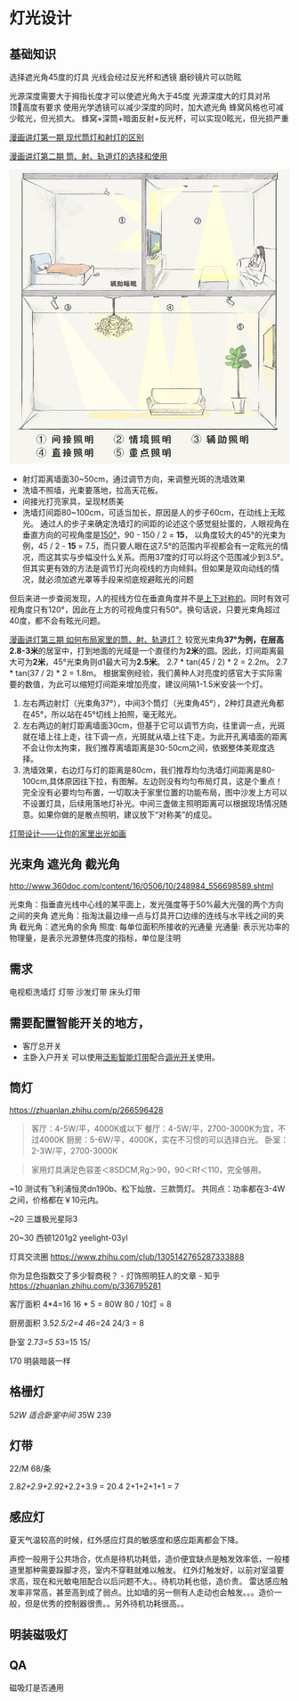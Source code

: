 # 灯光设计

## 基础知识

选择遮光角45度的灯具
光线会经过反光杯和透镜
磨砂镜片可以防眩

光源深度需要大于拇指长度才可以使遮光角大于45度
光源深度大的灯具对吊顶高度有要求
使用光学透镜可以减少深度的同时，加大遮光角
蜂窝风格也可减少眩光，但光损大。
蜂窝+深筒+暗面反射+反光杯，可以实现0眩光，但光损严重

[漫画讲灯第一期 现代筒灯和射灯的区别](http://www.yidoutang.com/guide-12513.html)

[漫画讲灯第⼆期 筒、射、轨道灯的选择和使⽤](http://www.yidoutang.com/guide-13423.html)

![室内光线的种类](./light-types.jpg)

- 射灯距离墙面30~50cm，通过调节方向，来调整光斑的洗墙效果
- 洗墙不照墙，光束要落地，拉高天花板。
- 间接光打亮家具，呈现材质美
- 洗墙灯间距80~100cm，可适当加长，原因是人的步子60cm，在动线上无眩光。
通过人的步子来确定洗墙灯的间距的论述这个感觉挺扯蛋的，人眼视角在垂直方向的可视角度是[150°](https://en.wikipedia.org/wiki/Field_of_view#cite_ref-Traquair_5-0)，90 - 150 / 2 = **15**，
以角度较大的45°的光束为例，45 / 2 - **15** = 7.5，而只要人眼在这7.5°的范围内平视都会有一定眩光的情况，而这其实与步幅没什么关系。而用37度的灯可以将这个范围减少到3.5°。
但其实更有效的方法是调节灯光向视线的方向倾斜。但如果是双向动线的情况，就必须加遮光罩等手段来彻底规避眩光的问题

但后来进一步查阅发现，人的视线方位在垂直角度并不是[上下对称的][1]。同时有效可视角度只有120°，因此在上方的可视角度只有50°。换句话说，只要光束角超过40度，都不会有眩光问题。

[漫画讲灯第三期 如何布局家里的筒、射、轨道灯？](http://www.yidoutang.com/guide-12652.html)
较宽光束角**37°**为例，在层高**2.8-3米**的居室中，打到地面的光域是一个直径约为**2米**的圆。因此，灯间距离最大可为**2米**，45°光束角则d1最大可为**2.5米**。
2.7 * tan(45 / 2) * 2 = 2.2m。
2.7 * tan(37 / 2) * 2 = 1.8m。
根据案例经验，我们黄种人对亮度的感官大于实际需要的数值，为此可以缩短灯间距来增加亮度，建议间隔1-1.5米安装一个灯。

1. 左右两边射灯（光束角37°），中间3个筒灯（光束角45°），2种灯具遮光角都在45°，所以站在45°切线上拍照，毫无眩光。
2. 左右两边的射灯距离墙面30cm，但基于它可以调节方向，往里调一点，光斑就在墙上往上走，往下调一点，光斑就从墙上往下走。为此开孔离墙面的距离不会让你太拘束，我们推荐离墙距离是30-50cm之间，依据整体美观度选择。
3. 洗墙效果，右边灯与灯的距离是80cm，我们推荐均匀洗墙灯间距离是80-100cm,具体原因往下拉，有图解。左边则没有均匀布局灯具，这是个重点！完全没有必要均匀布置，一切取决于家里位置的功能布局，图中沙发上方可以不设置灯具，后续用落地灯补光。中间三盏做主照明距离可以根据现场情况随意。如果你做的是散点照明，建议放下“对称美”的成见。

[灯带设计——让你的家里出光如画](http://www.yidoutang.com/guide-55232.html)

## 光束角  遮光角 截光角
http://www.360doc.com/content/16/0506/10/248984_556698589.shtml

光束角：指垂直光线中心线的某平面上，发光强度等于50%最大光强的两个方向之间的夹角
遮光角：指淘汰最边缘一点与灯具开口边缘的连线与水平线之间的夹角
截光角：遮光角的余角
照度: 每单位面积所接收的光通量
光通量: 表示光功率的物理量，是表示光源整体亮度的指标，单位是注明

## 需求
电视柜洗墙灯
灯带
沙发灯带
床头灯带

## 需要配置智能开关的地方，
- 客厅总开关
- 主卧入户开关
可以使用[泛影智能灯带][3]配合[调光开关][4]使用。

## 筒灯
https://zhuanlan.zhihu.com/p/266596428
> 客厅：4-5W/平，4000K或以下
> 餐厅：4-5W/平，2700-3000K为宜，不过4000K
> 厨房：5-6W/平，4000K，实在不习惯的可以选择白光。
> 卧室：2-3W/平，2700-3000K

> 家用灯具满足色容差＜8SDCM,Rg＞90，90＜Rf＜110，完全够用。

~10
测试有飞利浦恒灵dn190b、松下灿放、三款筒灯。
共同点：功率都在3-4W之间，价格都在￥10元内。

~20
三雄极光星际3

20~30
西顿1201g2 yeelight-03yl


灯具交流圈
https://www.zhihu.com/club/1305142765287333888

你为显色指数交了多少智商税？ - 灯饰照明狂人的文章 - 知乎
https://zhuanlan.zhihu.com/p/336795281

客厅面积 4*4=16
16 * 5 = 80W
80 / 10灯 = 8

厨房面积 3.5*2.5/2=4
4*6=24
24/3 = 8

卧室 2.7*3=5
5*3=15
15/


170 明装暗装一样

## 格栅灯
5*2W 适合卧室中间
3*5W 239





## 灯带

22/M
68/条


2.8*2+2.9+2.9*2+2.2+3.9 = 20.4
2+1+2+1+1 = 7

## 感应灯
夏天气温较高的时候，红外感应灯具的敏感度和感应距离都会下降。

声控一般用于公共场合，优点是待机功耗低，造价便宜缺点是触发效率低，一般楼道里那种需要跺脚才亮，室内不穿鞋就难以触发。
红外灯触发好，以前对室温要求高，现在和光敏电阻配合以后问题不大。。待机功耗也低，造价贵。
雷达感应触发率非常高，甚至高到成了弱点。比如墙的另一侧有人走动也会触发。。。造价一般，但是优秀的控制器很贵。。另外待机功耗很高。。



## 明装磁吸灯

## QA
磁吸灯是否通用



[1]: https://www.epd.gov.hk/eia/register/report/eiareport/eia_2522017/EIA/html/Appendix/Appendix%2011.1.pdf
[2]: https://zhuanlan.zhihu.com/p/85688897 "橱柜灯安装"
[3]: https://detail.tmall.com/item.htm?id=597277685310
[4]: https://detail.tmall.com/item.htm?id=612163343308
